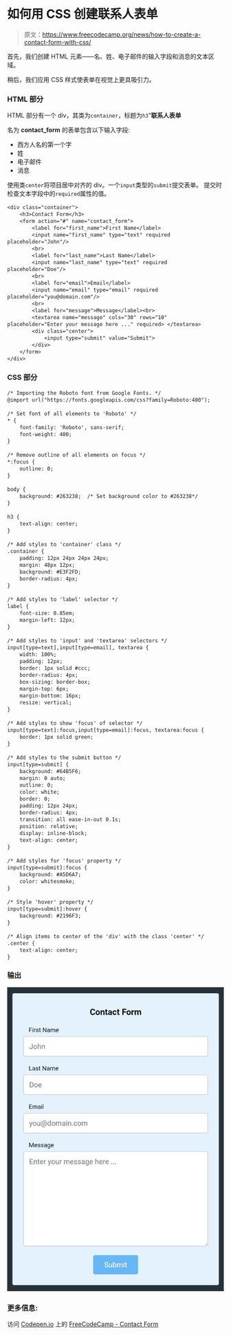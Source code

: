 # 如何用 CSS 创建联系人表单

> 原文：<https://www.freecodecamp.org/news/how-to-create-a-contact-form-with-css/>

首先，我们创建 HTML 元素——名、姓、电子邮件的输入字段和消息的文本区域。

稍后，我们应用 CSS 样式使表单在视觉上更具吸引力。

### **HTML 部分**

HTML 部分有一个 div，其类为`container`，标题为`h3`“****联系人表单****

名为 ****contact_form**** 的表单包含以下输入字段:

*   西方人名的第一个字
*   姓
*   电子邮件
*   消息

使用类`center`将项目居中对齐的 div。一个`input`类型的`submit`提交表单。
提交时检查文本字段中的`required`属性的值。

```
<div class="container">
	<h3>Contact Form</h3>
	<form action="#" name="contact_form">
		<label for="first_name">First Name</label>
		<input name="first_name" type="text" required placeholder="John"/>
		<br>
		<label for="last_name">Last Name</label>
		<input name="last_name" type="text" required placeholder="Doe"/>
		<br>
		<label for="email">Email</label>
		<input name="email" type="email" required placeholder="you@domain.com"/>
		<br>
		<label for="message">Message</label><br>
		<textarea name="message" cols="30" rows="10" placeholder="Enter your message here ..." required> </textarea>
		<div class="center">
			<input type="submit" value="Submit">
		</div>
	</form>	
</div>
```

### **CSS 部分**

```
/* Importing the Roboto font from Google Fonts. */
@import url("https://fonts.googleapis.com/css?family=Roboto:400");

/* Set font of all elements to 'Roboto' */
* {
	font-family: 'Roboto', sans-serif;
	font-weight: 400;
}

/* Remove outline of all elements on focus */
*:focus {
	outline: 0;
}

body {
	background: #263238;  /* Set background color to #263238*/
}

h3 {
	text-align: center;
}

/* Add styles to 'container' class */
.container {
	padding: 12px 24px 24px 24px;
	margin: 48px 12px;
	background: #E3F2FD;
	border-radius: 4px;
}

/* Add styles to 'label' selector */
label {
	font-size: 0.85em;
	margin-left: 12px;
}

/* Add styles to 'input' and 'textarea' selectors */
input[type=text],input[type=email], textarea {
    width: 100%;
    padding: 12px;
    border: 1px solid #ccc;
    border-radius: 4px;
    box-sizing: border-box;
    margin-top: 6px;
    margin-bottom: 16px;
    resize: vertical;
}

/* Add styles to show 'focus' of selector */
input[type=text]:focus,input[type=email]:focus, textarea:focus {
	border: 1px solid green;
}

/* Add styles to the submit button */
input[type=submit] {
	background: #64B5F6;
	margin: 0 auto;
	outline: 0;
	color: white;
	border: 0;
	padding: 12px 24px;
	border-radius: 4px;
	transition: all ease-in-out 0.1s;
	position: relative;
	display: inline-block;
	text-align: center;
}

/* Add styles for 'focus' property */
input[type=submit]:focus {
	background: #A5D6A7;
	color: whitesmoke;
}

/* Style 'hover' property */
input[type=submit]:hover {
	background: #2196F3;
}

/* Align items to center of the 'div' with the class 'center' */
.center {
	text-align: center;
}
```

### **输出**

![FreeCodeCamp/guides - Contact Form](img/db848583719e53d7232a8bf7d896c0a1.png)

### **更多信息:**

访问 [Codepen.io](https://codepen.io/) 上的 [FreeCodeCamp - Contact Form](https://codepen.io/rakhi2104/pen/QqYOoe/)